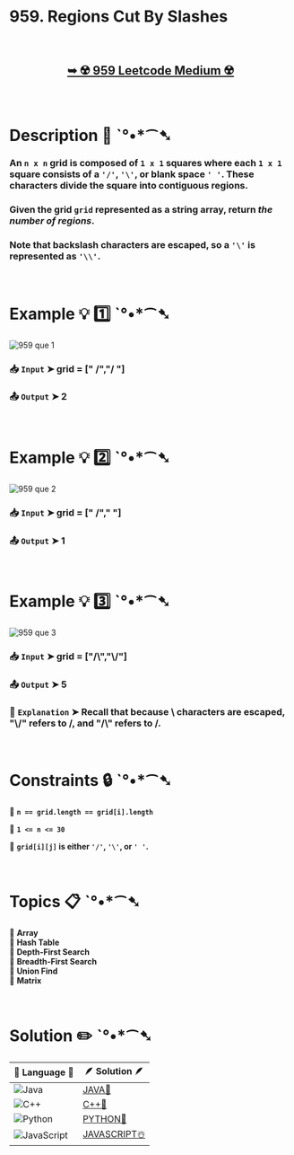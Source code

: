 # 959. Regions Cut By Slashes

</br>

<h2 align="center"> 

<a href="https://leetcode.com/problems/regions-cut-by-slashes/description/?envType=daily-question&envId=2024-08-10"><strong>➥ ☢️ 959 Leetcode Medium ☢️ </strong></a>
</h2>

</br>

# Description 📜 ˋ°•*⁀➷

### An `n x n` grid is composed of `1 x 1` squares where each `1 x 1` square consists of a `'/'`, `'\'`, or blank space `' '`. These characters divide the square into contiguous regions.

### Given the grid `grid` represented as a string array, return *the number of regions*.

### Note that backslash characters are escaped, so a `'\'` is represented as `'\\'`.

</br>

# Example 💡 1️⃣ ˋ°•*⁀➷

![959 que 1](https://github.com/user-attachments/assets/ed06d7ac-617b-4b64-819c-dfd5273dc175)

  ### 📥 `Input`  ➤ grid = [" /","/ "]

  ### 📤 `Output`  ➤ 2

</br>

# Example 💡 2️⃣ ˋ°•*⁀➷

![959 que 2](https://github.com/user-attachments/assets/b46242cf-d00e-4dbf-af7e-7c0a59832330)

  ### 📥 `Input` ➤ grid = [" /","  "]

  ### 📤 `Output`  ➤ 1


</br>

# Example 💡 3️⃣ ˋ°•*⁀➷

![959 que 3](https://github.com/user-attachments/assets/b77c6aaf-3032-4f6d-b38a-7ae632e17d6c)

  ### 📥 `Input` ➤ grid = ["/\\","\\/"]

  ### 📤 `Output`  ➤ 5

  ### 🔦 `Explanation`  ➤  Recall that because \ characters are escaped, "\\/" refers to \/, and "/\\" refers to /\.

</br>

# Constraints 🔒 ˋ°•*⁀➷

🔹 **`n == grid.length == grid[i].length`** </br>

🔹 **`1 <= n <= 30`** </br>

🔹 **`grid[i][j]` is either `'/'`, `'\'`, or `' '`.** </br>

</br>

# Topics 📋 ˋ°•*⁀➷

🔸 **Array**  </br>
🔸 **Hash Table**  </br>
🔸 **Depth-First Search**  </br>
🔸 **Breadth-First Search**  </br>
🔸 **Union Find**  </br>
🔸 **Matrix**  </br>


</br>

# Solution ✏️ ˋ°•*⁀➷

| 📒 Language 📒  | 🪶 Solution 🪶 |
| ------------- | ------------- |
|  ![Java](https://img.shields.io/badge/java-%23ED8B00.svg?style=for-the-badge&logo=openjdk&logoColor=white)  | [JAVA🍁](https://github.com/Prakhar-002/LEETCODE/blob/main/%F0%9F%93%9C%20Daily%20Challange%20%F0%9F%92%A1/08%20August%20%F0%9F%8F%B5%EF%B8%8F%202024/10%20-%2008%20-%202024%20---%20959.%20Regions%20Cut%20By%20Slashes%20%20%E2%98%83%EF%B8%8F%20%F0%9F%8D%81%20%F0%9F%8D%B0%20%F0%9F%8E%B2/%F0%9F%8D%81JAVA-959-RegionsCutBySlashes.java) |
|  ![C++](https://img.shields.io/badge/c++-%2300599C.svg?style=for-the-badge&logo=c%2B%2B&logoColor=white)  | [C++🎲](https://github.com/Prakhar-002/LEETCODE/blob/main/%F0%9F%93%9C%20Daily%20Challange%20%F0%9F%92%A1/08%20August%20%F0%9F%8F%B5%EF%B8%8F%202024/10%20-%2008%20-%202024%20---%20959.%20Regions%20Cut%20By%20Slashes%20%20%E2%98%83%EF%B8%8F%20%F0%9F%8D%81%20%F0%9F%8D%B0%20%F0%9F%8E%B2/%F0%9F%8E%B2CPP-959-RegionsCutBySlashes.cpp)  |
|  ![Python](https://img.shields.io/badge/python-3670A0?style=for-the-badge&logo=python&logoColor=ffdd54)    | [PYTHON🍰](https://github.com/Prakhar-002/LEETCODE/blob/main/%F0%9F%93%9C%20Daily%20Challange%20%F0%9F%92%A1/08%20August%20%F0%9F%8F%B5%EF%B8%8F%202024/10%20-%2008%20-%202024%20---%20959.%20Regions%20Cut%20By%20Slashes%20%20%E2%98%83%EF%B8%8F%20%F0%9F%8D%81%20%F0%9F%8D%B0%20%F0%9F%8E%B2/%F0%9F%8D%B0PYTHON-959-RegionsCutBySlashes.py) |
| ![JavaScript](https://img.shields.io/badge/javascript-%23323330.svg?style=for-the-badge&logo=javascript&logoColor=%23F7DF1E)   | [JAVASCRIPT☃️](https://github.com/Prakhar-002/LEETCODE/blob/main/%F0%9F%93%9C%20Daily%20Challange%20%F0%9F%92%A1/08%20August%20%F0%9F%8F%B5%EF%B8%8F%202024/10%20-%2008%20-%202024%20---%20959.%20Regions%20Cut%20By%20Slashes%20%20%E2%98%83%EF%B8%8F%20%F0%9F%8D%81%20%F0%9F%8D%B0%20%F0%9F%8E%B2/%E2%98%83%EF%B8%8FJAVASCRIPT-959-RegionsCutBySlashes.js) |

